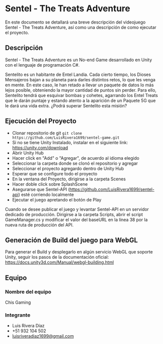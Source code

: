 # Sentel - The Treats Adventure

En este documento se detallará una breve descripción del videojuego Sentel - The Treats Adventure, así como una descripción de como ejecutar el proyecto.


## Descripción

Sentel - The Treats Adventure es un No-end Game desarrollado en Unity con el lenguaje de programación C#.

Sentelito es un habitante de Entel Landia. Cada cierto tiempo, los Dioses Mensajeros bajan a su planeta para darles distintos retos, lo que les venga en mente. En este caso, le han retado a llevar un paquete de datos lo más lejos posible, obteniendo la mayor cantidad de puntos sin perder. Para ello, Sentelito tendrá que esquivar bombas y cohetes, agarrando los Entel Treats que le darán puntaje y estando atento a la aparición de un Paquete 5G que le dará una vida extra. ¿Podrá superar Sentelito esta misión?

## Ejecución del Proyecto

- Clonar repositorio de git ```git clone https://github.com/LuisRivera1699/sentel-game.git```
- Si no se tiene Unity Instalado, instalar en el siguiente link: https://unity.com/download
- Abrir Unity Hub
- Hacer click en "Add" o "Agregar", de acuerdo al idioma elegido
- Seleccionar la carpeta donde se clonó el repositorio y agregar
- Seleccionar el proyecto agregardo dentro de Unity Hub
- Esperar que se configure todo el proyecto
- En la ventana del Proyecto, dirigirse a la carpeta Scenes
- Hacer doble click sobre SplashScene
- Asegurarse que Sentel-API (https://github.com/LuisRivera1699/sentel-api) esté corriendo localmente
- Ejecutar el juego apretando el botón de Play

Cuando se desee publicar el juego y levantar Sentel-API en un servidor dedicado de producción. Dirigirse a la carpeta Scripts, abrir el script GameManager.cs y modificar el valor del baseURL en la línea 38 por la nueva ruta de producción del API.

## Generación de Build del juego para WebGL

Para generar el Build y desplegarlo en algún servicio WebGL que soporte Unity, seguir los pasos de la documentación oficial: https://docs.unity3d.com/Manual/webgl-building.html
 
## Equipo

### Nombre del equipo

Chis Gaming

### Integrante

- Luis Rivera Díaz
- +51 932 104 502
- luisriveradiaz1699@gmail.com
